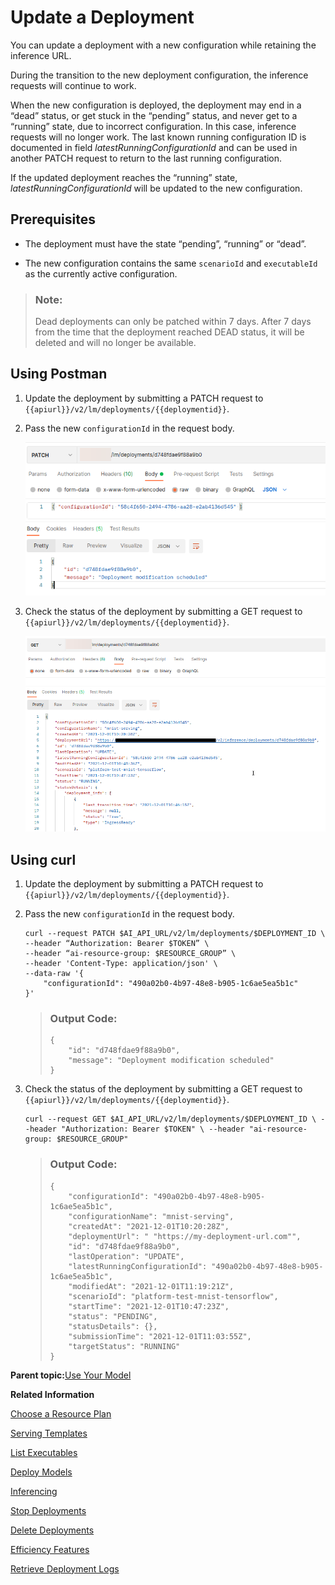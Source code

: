 <!-- loio9789ddda860e4056b12efa892e6e4e1b -->

# Update a Deployment

You can update a deployment with a new configuration while retaining the inference URL.

During the transition to the new deployment configuration, the inference requests will continue to work.

When the new configuration is deployed, the deployment may end in a “dead” status, or get stuck in the “pending” status, and never get to a “running” state, due to incorrect configuration. In this case, inference requests will no longer work. The last known running configuration ID is documented in field *latestRunningConfigurationId* and can be used in another PATCH request to return to the last running configuration.

If the updated deployment reaches the “running” state, *latestRunningConfigurationId* will be updated to the new configuration.



<a name="loio9789ddda860e4056b12efa892e6e4e1b__section_tzq_bcv_trb"/>

## Prerequisites

-   The deployment must have the state “pending”, “running” or “dead”.

-   The new configuration contains the same `scenarioId` and `executableId` as the currently active configuration.


> ### Note:  
> Dead deployments can only be patched within 7 days. After 7 days from the time that the deployment reached DEAD status, it will be deleted and will no longer be available.



<a name="loio9789ddda860e4056b12efa892e6e4e1b__section_qsy_bcv_trb"/>

## Using Postman

1.  Update the deployment by submitting a PATCH request to `{{apiurl}}/v2/lm/deployments/{{deploymentid}}`.

2.  Pass the new `configurationId` in the request body.

    ![](images/Update_Deployment_configurationId_36003ff.png)

3.  Check the status of the deployment by submitting a GET request to `{{apiurl}}/v2/lm/deployments/{{deploymentid}}`.

    ![](images/Check_Deployment_Status_b293efa.png)




<a name="loio9789ddda860e4056b12efa892e6e4e1b__section_qbz_bcv_trb"/>

## Using curl

1.  Update the deployment by submitting a PATCH request to `{{apiurl}}/v2/lm/deployments/{{deploymentid}}`.

2.  Pass the new `configurationId` in the request body.

    ```
    curl --request PATCH $AI_API_URL/v2/lm/deployments/$DEPLOYMENT_ID \
    --header “Authorization: Bearer $TOKEN” \
    --header “ai-resource-group: $RESOURCE_GROUP” \
    --header 'Content-Type: application/json' \
    --data-raw '{
        "configurationId": "490a02b0-4b97-48e8-b905-1c6ae5ea5b1c"
    }'
    
    ```

    > ### Output Code:  
    > ```
    > {
    >     "id": "d748fdae9f88a9b0",
    >     "message": "Deployment modification scheduled"
    > }
    > 
    > ```

3.  Check the status of the deployment by submitting a GET request to `{{apiurl}}/v2/lm/deployments/{{deploymentid}}`.

    ```
    curl --request GET $AI_API_URL/v2/lm/deployments/$DEPLOYMENT_ID \ --header "Authorization: Bearer $TOKEN" \ --header "ai-resource-group: $RESOURCE_GROUP"
    ```

    > ### Output Code:  
    > ```
    > {
    >     "configurationId": "490a02b0-4b97-48e8-b905-1c6ae5ea5b1c",
    >     "configurationName": "mnist-serving",
    >     "createdAt": "2021-12-01T10:20:28Z",
    >     "deploymentUrl": " "https://my-deployment-url.com"",
    >     "id": "d748fdae9f88a9b0",
    >     "lastOperation": "UPDATE",
    >     "latestRunningConfigurationId": "490a02b0-4b97-48e8-b905-1c6ae5ea5b1c",
    >     "modifiedAt": "2021-12-01T11:19:21Z",
    >     "scenarioId": "platform-test-mnist-tensorflow",
    >     "startTime": "2021-12-01T10:47:23Z",
    >     "status": "PENDING",
    >     "statusDetails": {},
    >     "submissionTime": "2021-12-01T11:03:55Z",
    >     "targetStatus": "RUNNING"
    > }
    > 
    > ```


**Parent topic:**[Use Your Model](use-your-model-7f93e8f.md "You deploy your AI learning model to run inferences against it.")

**Related Information**  


[Choose a Resource Plan](choose-a-resource-plan-abd672f.md "You can configure SAP AI Core to use different infrastructure resources for different tasks, based on demand. SAP AI Core provides several preconfigured infrastructure bundles called “resource plans” for this purpose.")

[Serving Templates](serving-templates-20a8667.md "You use serving templates to manage your serving instances at the level of the main tenant. Serving templates define how a model is to be deployed.")

[List Executables](list-executables-6af8e60.md "An executable is a reusable template that defines a workflow or pipeline for tasks such as training a machine learning model or creating a deployment. It contains placeholders for input artifacts (datasets or models) and parameters (custom key-pair values) that enable the template to be reused in different scenarios.. You can list all of the executables in a resource group and get details of specific executables from a resource group. Serving templates are mapped to deployment executables.")

[Deploy Models](deploy-models-dd16e8e.md "")

[Inferencing](inferencing-e348ecf.md "")

[Stop Deployments](stop-deployments-b7d2577.md " ")

[Delete Deployments](delete-deployments-0193d17.md " ")

[Efficiency Features](efficiency-features-9fad26a.md "Discover features of the SAP AI Core runtime that improve efficiency and help manage resource consumption.")

[Retrieve Deployment Logs](retrieve-deployment-logs-4c86b88.md "accessed in the deployment and execution logs.")

